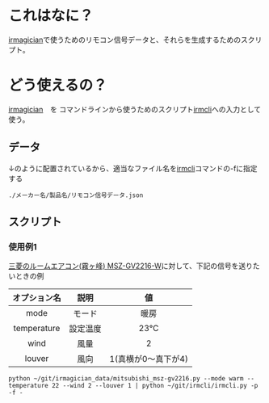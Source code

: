 # これはなに？
[irmagician](http://www.omiya-giken.com/?page_id=837)で使うためのリモコン信号データと、それらを生成するためのスクリプト。
# どう使えるの？
[irmagician](http://www.omiya-giken.com/?page_id=837)　を コマンドラインから使うためのスクリプト[irmcli](https://github.com/atsushik/irmcli)への入力として使う。
## データ
↓のように配置されているから、適当なファイル名を[irmcli](https://github.com/atsushik/irmcli)コマンドの-fに指定する
```
./メーカー名/製品名/リモコン信号データ.json
```
## スクリプト
### 使用例1
[三菱のルームエアコン(霧ヶ峰) MSZ-GV2216-W](https://www.mitsubishielectric.co.jp/ldg/wink/displayProduct.do?pid=262783&c040101410)に対して、下記の信号を送りたいときの例

|オプション名|説明|値|
|:---:|:---:|:---:|
|mode|モード|暖房|
|temperature|設定温度|23℃|
|wind|風量|2|
|louver|風向|1(真横が0〜真下が4)|

```
python ~/git/irmagician_data/mitsubishi_msz-gv2216.py --mode warm --temperature 22 --wind 2 --louver 1 | python ~/git/irmcli/irmcli.py -p -f -
```
